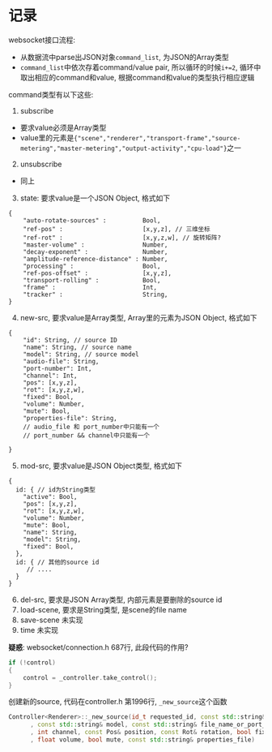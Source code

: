 # 记录

websocket接口流程:
- 从数据流中parse出JSON对象`command_list`, 为JSON的Array类型
- `command_list`中依次存着command/value pair, 所以循环的时候`i+=2`, 循环中取出相应的command和value, 根据command和value的类型执行相应逻辑

command类型有以下这些:
1. subscribe
  - 要求value必须是Array类型
  - value里的元素是`{"scene","renderer","transport-frame","source-metering","master-metering","output-activity","cpu-load"}`之一
2. unsubscribe
  - 同上
3. state: 要求value是一个JSON Object, 格式如下
```
{
    "auto-rotate-sources" :          Bool,
    "ref-pos" :                      [x,y,z], // 三维坐标
    "ref-rot" :                      [x,y,z,w], // 旋转矩阵?
    "master-volume" :                Number,
    "decay-exponent" :               Number,
    "amplitude-reference-distance" : Number,
    "processing" :                   Bool,
    "ref-pos-offset" :               [x,y,z],
    "transport-rolling" :            Bool,
    "frame" :                        Int,
    "tracker" :                      String,
}
```
4. new-src, 要求value是Array类型, Array里的元素为JSON Object, 格式如下
```
{
    "id": String, // source ID
    "name": String, // source name
    "model": String, // source model
    "audio-file": String,
    "port-number": Int,
    "channel": Int,
    "pos": [x,y,z],
    "rot": [x,y,z,w],
    "fixed": Bool,
    "volume": Number,
    "mute": Bool,
    "properties-file": String,
    // audio_file 和 port_number中只能有一个
    // port_number && channel中只能有一个
    
}
```
5. mod-src, 要求value是JSON Object类型, 格式如下
```
{
  id: { // id为String类型
    "active": Bool,
    "pos": [x,y,z],
    "rot": [x,y,z,w],
    "volume": Number,
    "mute": Bool,
    "name": String,
    "model": String,
    "fixed": Bool,
  },
  id: { // 其他的source id
     // ....
  }
}
```
6. del-src, 要求是JSON Array类型, 内部元素是要删除的source id
7. load-scene, 要求是String类型, 是scene的file name
8. save-scene 未实现
9. time 未实现

**疑惑**: websocket/connection.h 687行, 此段代码的作用?
```cpp
if (!control)
{
    control = _controller.take_control();
}
```

创建新的source, 代码在controller.h 第1996行, `_new_source`这个函数
```c++
Controller<Renderer>::_new_source(id_t requested_id, const std::string& name
      , const std::string& model, const std::string& file_name_or_port_number
      , int channel, const Pos& position, const Rot& rotation, bool fixed
      , float volume, bool mute, const std::string& properties_file)
```

